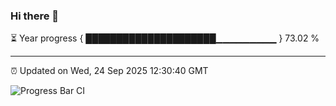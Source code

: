 ### Hi there 👋

⏳ Year progress { █████████████████████▁▁▁▁▁▁▁▁▁ } 73.02 %

---

⏰ Updated on Wed, 24 Sep 2025 12:30:40 GMT

![Progress Bar CI](https://github.com/liununu/liununu/workflows/Progress%20Bar%20CI/badge.svg)

